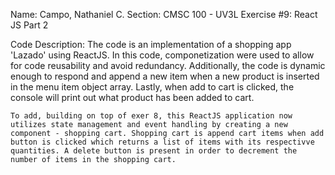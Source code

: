 Name: Campo, Nathaniel C.
Section: CMSC 100 - UV3L
Exercise #9: React JS Part 2

Code Description:
    The code is an implementation of a shopping app 'Lazado' using ReactJS. In this code, componetization were used to allow for code reusability and avoid redundancy. Additionally, the code is dynamic enough to respond and append a new item when a new product is inserted in the menu item object array. Lastly, when add to cart is clicked, the console will print out what product has been added to cart.

    To add, building on top of exer 8, this ReactJS application now utilizes state management and event handling by creating a new component - shopping cart. Shopping cart is append cart items when add button is clicked which returns a list of items with its respectivve quantities. A delete button is present in order to decrement the number of items in the shopping cart.
